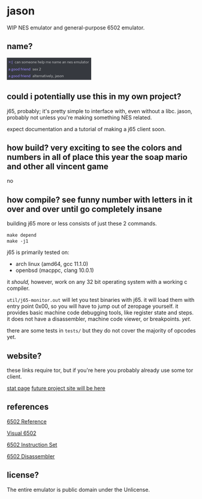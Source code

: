 # jason

WIP NES emulator and general-purpose 6502 emulator.

## name?

![lol](img/name.png)

## could i potentially use this in my own project?

j65, probably; it's pretty simple to interface with, even without a libc. jason, probably not unless you're making something NES related.

expect documentation and a tutorial of making a j65 client soon.

## how build? very exciting to see the colors and numbers in all of place this year the soap mario and other all vincent game

no

## how compile? see funny number with letters in it over and over until go completely insane

building j65 more or less consists of just these 2 commands.

```
make depend
make -j1
```

j65 is primarily tested on:
- arch linux (amd64, gcc 11.1.0)
- openbsd (macppc, clang 10.0.1)

it *should,* however, work on any 32 bit operating system with a working c compiler.

`util/j65-monitor.out` will let you test binaries with j65. it will load them with entry point 0x00, so you will have to jump out of zeropage yourself. it provides basic machine code debugging tools, like register state and steps. it does not have a disassembler, machine code viewer, or breakpoints. *yet.*

there are some tests in `tests/` but they do not cover the majority of opcodes yet.

## website?

these links require tor, but if you're here you probably already use some tor client.

[stat page](http://7u5uyjitajhhbzlhgxz5p2h5lj3mvfb6bralcuzkcgqgkrnlah37yiad.onion/computer/opcodes)
[future project site will be here](http://7u5uyjitajhhbzlhgxz5p2h5lj3mvfb6bralcuzkcgqgkrnlah37yiad.onion/computer/j65)

## references

[6502 Reference](http://www.obelisk.me.uk/6502/reference.html)

[Visual 6502](http://www.visual6502.org/JSSim/expert.html)

[6502 Instruction Set](https://www.masswerk.at/6502/6502_instruction_set.html)

[6502 Disassembler](https://www.masswerk.at/6502/disassembler.html)

## license?

The entire emulator is public domain under the Unlicense.
